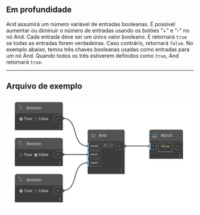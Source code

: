 ## Em profundidade
And assumirá um número variável de entradas booleanas. É possível aumentar ou diminuir o número de entradas usando os botões “+” e “-” no nó And. Cada entrada deve ser um único valor booleano. E retornará `true` se todas as entradas forem verdadeiras. Caso contrário, retornará `false`. No exemplo abaixo, temos três chaves booleanas usadas como entradas para um nó And. Quando todos os três estiverem definidos como `true`, And retornará `true`.
___
## Arquivo de exemplo

![And](./CoreNodeModels.Logic.And_img.jpg)

